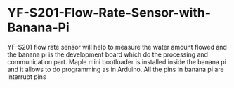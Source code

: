 # YF-S201-Flow-Rate-Sensor-with-Banana-Pi
YF-S201 flow rate sensor will help to measure the water amount flowed and the banana pi is the development board which do the processing and communication part. Maple mini bootloader is installed inside the banana pi and it allows to do programming as in Arduino. All the pins in banana pi are interrupt pins

